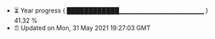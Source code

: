 - ⏳ Year progress { ████████████▁▁▁▁▁▁▁▁▁▁▁▁▁▁▁▁▁▁ } 41.32 %
- ⏰ Updated on Mon, 31 May 2021 19:27:03 GMT

